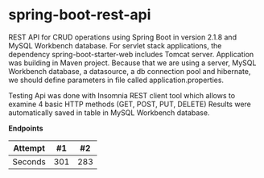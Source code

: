 # spring-boot-rest-api


REST API for CRUD operations using Spring Boot in version 2.1.8 and MySQL Workbench database. For servlet stack applications, the 
dependency spring-boot-starter-web includes Tomcat server. Application was building in Maven project. Because that we are using a server, 
MySQL Workbench database, a datasource, a db connection pool and hibernate, we should define parameters in file called 
application.properties.


Testing Api was done with Insomnia REST client tool which allows to examine 4 basic HTTP methods (GET, POST, PUT, DELETE)
Results were automatically saved in table in MySQL Workbench database.

**Endpoints**

| Attempt | #1 | #2 |
| :---: | :---: | :---: |
| Seconds | 301 | 283 |
